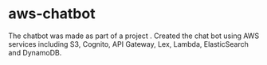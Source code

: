 # aws-chatbot
The chatbot was made as part of a project . Created the chat bot using AWS services including S3, Cognito, API Gateway, Lex, Lambda, ElasticSearch and DynamoDB.
